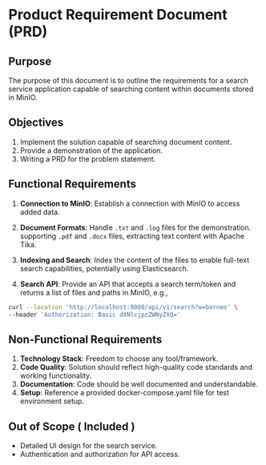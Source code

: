 # Product Requirement Document (PRD)

## Purpose
The purpose of this document is to outline the requirements for a search service application capable of searching content within documents stored in MinIO.

## Objectives

1. Implement the solution capable of searching document content.
2. Provide a demonstration of the application.
3. Writing a PRD for the problem statement.

## Functional Requirements

1. **Connection to MinIO**: Establish a connection with MinIO to access added data.

2. **Document Formats**: Handle `.txt` and `.log` files for the demonstration. supporting `.pdf` and `.docx` files, extracting text content with Apache Tika.

3. **Indexing and Search**: Index the content of the files to enable full-text search capabilities, potentially using Elasticsearch.

4. **Search API**: Provide an API that accepts a search term/token and returns a list of files and paths in MinIO, e.g., 
```bash
curl --location 'http://localhost:8080/api/v1/search?w=borneo' \
--header 'Authorization: Basic dXNlcjpzZWNyZXQ='
```

## Non-Functional Requirements

1. **Technology Stack**: Freedom to choose any tool/framework.
2. **Code Quality**: Solution should reflect high-quality code standards and working functionality.
3. **Documentation**: Code should be well documented and understandable.
4. **Setup**: Reference a provided docker-compose.yaml file for test environment setup.

## Out of Scope ( Included )
- Detailed UI design for the search service.
- Authentication and authorization for API access.



